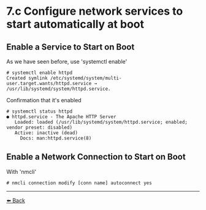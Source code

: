 # 7.c Configure network services to start automatically at boot

## Enable a Service to Start on Boot

As we have seen before, use 'systemctl enable'

    # systemctl enable httpd
    Created symlink /etc/systemd/system/multi-user.target.wants/httpd.service → /usr/lib/systemd/system/httpd.service.

Confirmation that it's enabled

    # systemctl status httpd
    ● httpd.service - The Apache HTTP Server
       Loaded: loaded (/usr/lib/systemd/system/httpd.service; enabled; vendor preset: disabled)
       Active: inactive (dead)
         Docs: man:httpd.service(8)

## Enable a Network Connection to Start on Boot

With 'nmcli'

    # nmcli connection modify [conn name] autoconnect yes

---
[⬅️ Back](7-manage-basic-networking.md)
